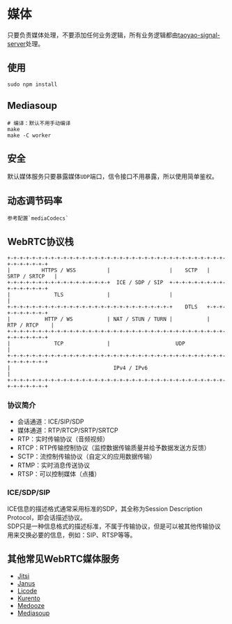 # 媒体

只要负责媒体处理，不要添加任何业务逻辑，所有业务逻辑都由[taoyao-signal-server](../taoyao-signal-server)处理。

## 使用

```
sudo npm install
```

## Mediasoup

```
# 编译：默认不用手动编译
make
make -C worker
```

## 安全

默认媒体服务只要暴露媒体`UDP`端口，信令接口不用暴露，所以使用简单鉴权。

## 动态调节码率

```
参考配置`mediaCodecs`
```

## WebRTC协议栈

```
+-+-+-+-+-+-+-+-+-+-+-+-+-+-+-+-+-+-+-+-+-+-+-+-+-+-+-+-+-+-+-+-+-+-+-+-+-+-+-+-+-+
|          HTTPS / WSS          |                   |    SCTP   |  SRTP / SRTCP   |
+-+-+-+-+-+-+-+-+-+-+-+-+-+-+-+-+  ICE / SDP / SIP  +-+-+-+-+-+-+-+-+-+-+-+-+-+-+-+
|              TLS              |                   |                             |
+-+-+-+-+-+-+-+-+-+-+-+-+-+-+-+-+-+-+-+-+-+-+-+-+-+-+    DTLS   +-+-+-+-+-+-+-+-+-+
|           HTTP / WS           | NAT / STUN / TURN |           |   RTP / RTCP    |
+-+-+-+-+-+-+-+-+-+-+-+-+-+-+-+-+-+-+-+-+-+-+-+-+-+-+-+-+-+-+-+-+-+-+-+-+-+-+-+-+-+
|              TCP              |                     UDP                         |
+-+-+-+-+-+-+-+-+-+-+-+-+-+-+-+-+-+-+-+-+-+-+-+-+-+-+-+-+-+-+-+-+-+-+-+-+-+-+-+-+-+
|                                 IPv4 / IPv6                                     |
+-+-+-+-+-+-+-+-+-+-+-+-+-+-+-+-+-+-+-+-+-+-+-+-+-+-+-+-+-+-+-+-+-+-+-+-+-+-+-+-+-+
```

### 协议简介

* 会话通道：ICE/SIP/SDP
* 媒体通道：RTP/RTCP/SRTP/SRTCP
* RTP：实时传输协议（音频视频）
* RTCP：RTP传输控制协议（监控数据传输质量并给予数据发送方反馈）
* SCTP：流控制传输协议（自定义的应用数据传输）
* RTMP：实时消息传送协议
* RTSP：可以控制媒体（点播）

### ICE/SDP/SIP

ICE信息的描述格式通常采用标准的SDP，其全称为Session Description Protocol，即会话描述协议。<br />
SDP只是一种信息格式的描述标准，不属于传输协议，但是可以被其他传输协议用来交换必要的信息，例如：SIP、RTSP等等。

## 其他常见WebRTC媒体服务

* [Jitsi](https://github.com/jitsi)
* [Janus](https://github.com/meetecho/janus-gateway/)
* [Licode](https://github.com/lynckia/licode)
* [Kurento](https://github.com/Kurento/kurento-media-server)
* [Medooze](https://github.com/medooze/media-server)
* [Mediasoup](https://github.com/versatica/mediasoup)
